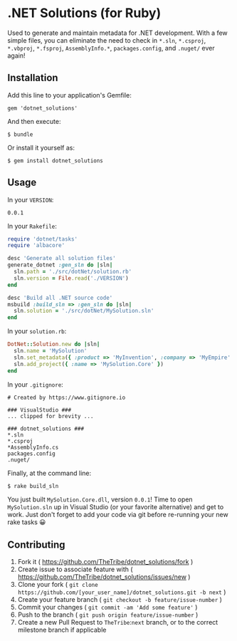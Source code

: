 # .NET Solutions (for Ruby)

Used to generate and maintain metadata for .NET development. With a few simple files, you can eliminate the need to check in `*.sln`, `*.csproj`, `*.vbproj`, `*.fsproj`, `AssemblyInfo.*`, `packages.config`, and `.nuget/` ever again!

## Installation

Add this line to your application's Gemfile:

    gem 'dotnet_solutions'

And then execute:

    $ bundle

Or install it yourself as:

    $ gem install dotnet_solutions

## Usage
In your `VERSION`:
```
0.0.1
```

In your `Rakefile`:
```ruby
require 'dotnet/tasks'
require 'albacore'

desc 'Generate all solution files'
generate_dotnet :gen_sln do |sln|
  sln.path = './src/dotNet/solution.rb'
  sln.version = File.read('./VERSION')
end

desc 'Build all .NET source code'
msbuild :build_sln => :gen_sln do |sln|
  sln.solution = './src/dotNet/MySolution.sln'
end
```

In your `solution.rb`:
```ruby
DotNet::Solution.new do |sln|
  sln.name = 'MySolution'
  sln.set_metadata({ :product => 'MyInvention', :company => 'MyEmpire' })
  sln.add_project({ :name => 'MySolution.Core' })
end
```

In your `.gitignore`:
```
# Created by https://www.gitignore.io

### VisualStudio ###
... clipped for brevity ...

### dotnet_solutions ###
*.sln
*.csproj
*AssemblyInfo.cs
packages.config
.nuget/
```

Finally, at the command line:
```bash
$ rake build_sln
```

You just built `MySolution.Core.dll`, version `0.0.1`! Time to open `MySolution.sln` up in Visual Studio (or your favorite alternative) and get to work. Just don't forget to add your code via git before re-running your new rake tasks :grinning:

## Contributing

1. Fork it ( https://github.com/TheTribe/dotnet_solutions/fork )
2. Create issue to associate feature with ( https://github.com/TheTribe/dotnet_solutions/issues/new )
3. Clone your fork ( `git clone https://github.com/[your_user_name]/dotnet_solutions.git -b next` )
4. Create your feature branch ( `git checkout -b feature/issue-number` )
5. Commit your changes ( `git commit -am 'Add some feature'` )
6. Push to the branch ( `git push origin feature/issue-number` )
7. Create a new Pull Request to `TheTribe`:`next` branch, or to the correct milestone branch if applicable